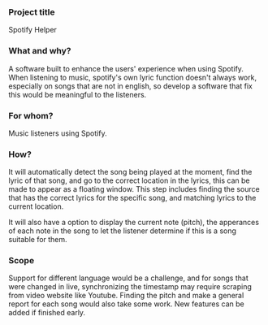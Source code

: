 ### Project title

Spotify Helper

### What and why?

A software built to enhance the users' experience when using Spotify. When listening to music, spotify's own lyric function doesn't always work, especially on songs that are not in english, so develop a software that fix this would be meaningful to the listeners.

### For whom?

Music listeners using Spotify.

### How?

It will automatically detect the song being played at the moment, find the lyric of that song, and go to the correct location in the lyrics, this can be made to appear as a floating window. This step includes finding the source that has the correct lyrics for the specific song, and matching lyrics to the current location.

It will also have a option to display the current note (pitch), the apperances of each note in the song to let the listener determine if this is a song suitable for them.

### Scope

Support for different language would be a challenge, and for songs that were changed in live, synchronizing the timestamp may require scraping from video website like Youtube. Finding the pitch and make a general report for each song would also take some work. New features can be added if finished early.


